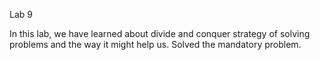 Lab 9

In this lab, we have learned about divide and conquer strategy of solving problems and the way it might help us.
Solved the mandatory problem.


